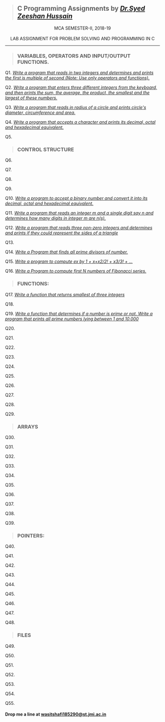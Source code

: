 

> ## **C Programming Assignments by _[Dr.Syed Zeeshan Hussain](https://www.jmi.ac.in/computerscience/faculty-members/Dr_Syed_Zeeshan_Hussain-2203 "See Profile")_**

<div align="center">MCA SEMESTER-II, 2018-19</div>
<br/>

<div align="center">LAB ASSIGNMENT FOR PROBLEM SOLVING AND PROGRAMMING IN C</div>

***

> ### VARIABLES, OPERATORS AND INPUT/OUTPUT FUNCTIONS.

Q1.   _[Write a program that reads in two integers and determines and prints the first is multiple of second (Note: Use only 
    operators and functions).](C%20Programming/Assignments/jmi_p1.c "View Code")_

Q2.   _[Write a program that enters three different integers from the keyboard, and then prints the sum, the average, the 
    product, the smallest and the largest of these numbers.](Assignments/jmi_p2.c "View Code")_
    
Q3.   _[Write a program that reads in radius of a circle and prints circle's diameter, circumference and area.
](Assignments/jmi_p3.c  "View Code")_

Q4.   _[Write a program that accepts a character and prints its decimal, octal and hexadecimal equivalent.](Assignments/jmi_p4.c "View Code")_

Q5.   _[](Assignments/jmi_p5.c "View Code")_

> ### CONTROL STRUCTURE

Q6.   _[](Assignments/jmi_p6.c "View Code")_

Q7.   _[](Assignments/jmi_p7.c "View Code")_

Q8.   _[](Assignments/jmi_p8.c "View Code")_

Q9.   _[](Assignments/jmi_p9.c "View Code")_

Q10.   _[Write a program to accept a binary number and convert it into its decimal, octal and hexadecimal equivalent.](Assignments/jmi_p10.c "View Code")_

Q11.   _[Write a program that reads an integer m and a single digit say n and determines how many digits in integer m are n(s). ](Assignments/jmi_11.c "View Code")_

Q12.   _[Write a program that reads three non-zero integers and determines and prints if they could represent the sides of a 
    triangle](Assignments/jmi_p12.c "View Code")_

Q13.   _[](Assignments/jmi_p13.c "View Code")_

Q14.   _[Write a Program that finds all prime divisors of number.](Assignments/jmi_p14.c "View Code")_

Q15.   _[Write a program to compute ex by 1 + x+x2/2! + x3/3! + ...](Assignments/jmi_p15.c "View Code")_

Q16.   _[Write a Program to compute first N numbers of Fibonacci series.](Assignments/jmi_p16.c "View Code")_

> ### FUNCTIONS:

Q17.   _[Write a function that returns smallest of three integers](Assignments/jmi_p17.c "View Code")_

Q18.   _[](Assignments/jmi_p18.c "View Code")_

Q19.   _[Write a function that determines if a number is prime or not. Write a program that prints all prime numbers lying 
    between 1 and 10,000](Assignments/jmi_p19.c "View Code")_

Q20.   _[](Assignments/jmi_p20.c "View Code")_


Q21.   _[](Assignments/jmi_p21.c "View Code")_

Q22.   _[](Assignments/jmi_p22.c "View Code")_

Q23.   _[](Assignments/jmi_p23.c "View Code")_

Q24.   _[](Assignments/jmi_p24.c "View Code")_

Q25.   _[](Assignments/jmi_p25.c "View Code")_

Q26.   _[](Assignments/jmi_p26.c "View Code")_

Q27.   _[](Assignments/jmi_p27.c "View Code")_

Q28.   _[](Assignments/jmi_p28.c "View Code")_

Q29.   _[](Assignments/jmi_p29.c "View Code")_

> ### ARRAYS

Q30.   _[](Assignments/jmi_p30.c "View Code")_

Q31.   _[](Assignments/jmi_p31.c "View Code")_

Q32.   _[](Assignments/jmi_p32.c "View Code")_

Q33.   _[](Assignments/jmi_p33.c "View Code")_

Q34.   _[](Assignments/jmi_p34.c "View Code")_

Q35.   _[](Assignments/jmi_p35.c "View Code")_

Q36.   _[](Assignments/jmi_p36.c "View Code")_

Q37.   _[](Assignments/jmi_p37.c "View Code")_

Q38.   _[](Assignments/jmi_p38.c "View Code")_

Q39.   _[](Assignments/jmi_p39.c "View Code")_


> ### POINTERS:
Q40.   _[](Assignments/jmi_p40.c "View Code")_

Q41.   _[](Assignments/jmi_p41.c "View Code")_

Q42.   _[](Assignments/jmi_p42.c "View Code")_

Q43.   _[](Assignments/jmi_p43.c "View Code")_

Q44.   _[](Assignments/jmi_p44.c "View Code")_

Q45.   _[](Assignments/jmi_p45.c "View Code")_

Q46.   _[](Assignments/jmi_p46.c "View Code")_

Q47.   _[](Assignments/jmi_p47.c "View Code")_

Q48.   _[](Assignments/jmi_p48.c "View Code")_

> ### FILES
Q49.   _[](Assignments/jmi_p49.c "View Code")_

Q50.   _[](Assignments/jmi_50.c "View Code")_

Q51.   _[](Assignments/jmi_p51.c "View Code")_

Q52.   _[](Assignments/jmi_p52.c "View Code")_

Q53.   _[](Assignments/jmi_p53.c "View Code")_

Q54.   _[](Assignments/jmi_p54.c "View Code")_

Q55.   _[](Assignments/jmi_p55.c "View Code")_


#### **Drop me a line at** <wasitshafi185290@st.jmi.ac.in>

<!-- Template 
Q#.   _[](Assignments/jmi_p#.c "View Code")_

-->
